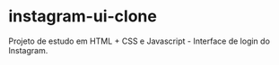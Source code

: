 # instagram-ui-clone
Projeto de estudo em HTML + CSS e Javascript - Interface de login do Instagram.
